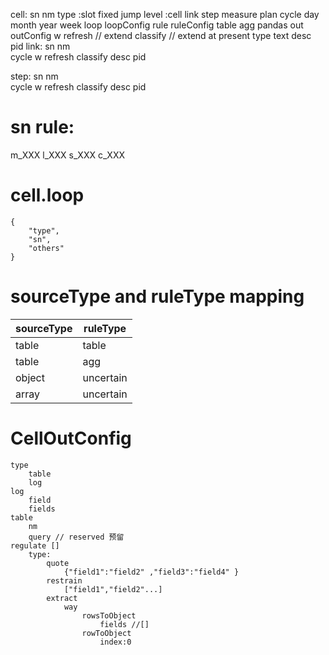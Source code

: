 cell:
    sn 
    nm
    type :slot fixed jump 
    level :cell link step measure plan 
    cycle day month year week 
    loop
    loopConfig
    rule
    ruleConfig table agg pandas 
    out 
    outConfig
    w 
    refresh // extend
    classify  // extend  at present type text 
    desc 
    pid
link:
    sn 
    nm  
    cycle 
    w 
    refresh 
    classify
    desc
    pid

step:
    sn 
    nm  
    cycle 
    w 
    refresh 
    classify 
    desc
    pid

# sn rule:
m_XXX
l_XXX
s_XXX
c_XXX



# cell.loop 
    {
        "type",
        "sn",
        "others"
    }




# sourceType  and ruleType  mapping 


| sourceType | ruleType  |
| ---------- | --------- |
| table      | table     |
| table      | agg       |
| object     | uncertain |
| array      | uncertain |
     
     


# CellOutConfig
    type
        table
        log
    log
        field
        fields
    table
        nm
        query // reserved 预留
    regulate []
        type:
            quote 
                {"field1":"field2" ,"field3":"field4" }
            restrain
                ["field1","field2"...]
            extract 
                way 
                    rowsToObject
                        fields //[]
                    rowToObject 
                        index:0  



